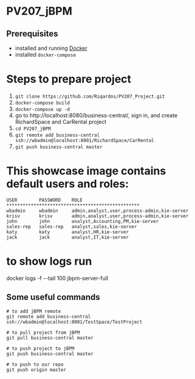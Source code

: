 # PV207_jBPM

## Prerequisites
- installed and running [Docker](https://www.docker.com/)
- installed `docker-compose`

# Steps to prepare project
1. `git clone https://github.com/Riqardos/PV207_Project.git`
2. `docker-compose build`
3. `docker-compose up -d`
4. go to http://localhost:8080/business-central/, sign in, and create RichardSpace and CarRental project
5. `cd PV207_jBPM`
6. `git remote add business-central ssh://wbadmin@localhost:8001/RichardSpace/CarRental`
7. `git push business-central master` 

# This showcase image contains default users and roles:
```
USER        PASSWORD    ROLE
*************************************************
wbadmin     wbadmin     admin,analyst,user,process-admin,kie-server
krisv       krisv       admin,analyst,user,process-admin,kie-server
john        john        analyst,Accounting,PM,kie-server
sales-rep   sales-rep   analyst,sales,kie-server
katy        katy        analyst,HR,kie-server
jack        jack        analyst,IT,kie-server
```

# to show logs run 
docker logs -f --tail 100 jbpm-server-full

## Some useful commands
```
# to add jBPM remote
git remote add business-central ssh://wbadmin@localhost:8001/TestSpace/TestProject

# to pull project from jBPM
git pull business-central master 

# to push project to jBPM
git push business-central master 

# to push to our repo
git push origin master 
```


